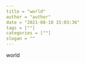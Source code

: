 ```yaml
---
title = "world"
author = "author"
date = "2021-08-10 15:03:36"
tags = [""]
categories = [""]
slogan = ""
---
```


world